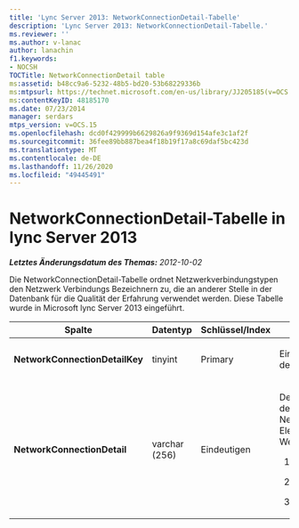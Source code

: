 ```yaml
---
title: 'Lync Server 2013: NetworkConnectionDetail-Tabelle'
description: 'Lync Server 2013: NetworkConnectionDetail-Tabelle.'
ms.reviewer: ''
ms.author: v-lanac
author: lanachin
f1.keywords:
- NOCSH
TOCTitle: NetworkConnectionDetail table
ms:assetid: b48cc9a6-5232-48b5-bd20-53b68229336b
ms:mtpsurl: https://technet.microsoft.com/en-us/library/JJ205185(v=OCS.15)
ms:contentKeyID: 48185170
ms.date: 07/23/2014
manager: serdars
mtps_version: v=OCS.15
ms.openlocfilehash: dcd0f429999b6629826a9f9369d154afe3c1af2f
ms.sourcegitcommit: 36fee89bb887bea4f18b19f17a8c69daf5bc423d
ms.translationtype: MT
ms.contentlocale: de-DE
ms.lasthandoff: 11/26/2020
ms.locfileid: "49445491"
---
```

# <a name="networkconnectiondetail-table-in-lync-server-2013"></a>NetworkConnectionDetail-Tabelle in lync Server 2013

<div data-xmlns="http://www.w3.org/1999/xhtml">

<div class="topic" data-xmlns="http://www.w3.org/1999/xhtml" data-msxsl="urn:schemas-microsoft-com:xslt" data-cs="https://msdn.microsoft.com/">

<div data-asp="https://msdn2.microsoft.com/asp">



</div>

<div id="mainSection">

<div id="mainBody">

<span> </span>

_**Letztes Änderungsdatum des Themas:** 2012-10-02_

Die NetworkConnectionDetail-Tabelle ordnet Netzwerkverbindungstypen den Netzwerk Verbindungs Bezeichnern zu, die an anderer Stelle in der Datenbank für die Qualität der Erfahrung verwendet werden. Diese Tabelle wurde in Microsoft lync Server 2013 eingeführt.


<table>
<colgroup>
<col style="width: 25%" />
<col style="width: 25%" />
<col style="width: 25%" />
<col style="width: 25%" />
</colgroup>
<thead>
<tr class="header">
<th><strong>Spalte</strong></th>
<th><strong>Datentyp</strong></th>
<th><strong>Schlüssel/Index</strong></th>
<th><strong>Details</strong></th>
</tr>
</thead>
<tbody>
<tr class="odd">
<td><p><strong>NetworkConnectionDetailKey</strong></p></td>
<td><p>tinyint</p></td>
<td><p>Primary</p></td>
<td><p>Eindeutiger Bezeichner für den Netzwerkverbindungstyp.</p></td>
</tr>
<tr class="even">
<td><p><strong>NetworkConnectionDetail</strong></p></td>
<td><p>varchar (256)</p></td>
<td><p>Eindeutigen</p></td>
<td><p>Der Netzwerkverbindungstyp, der dem NetworkConnectionDetailKey-Element entspricht. Gültige Werte sind:</p>
<ol>
<li><p>0-verkabelt</p></li>
<li><p>1 – WiFi</p></li>
<li><p>2--Ethernet</p></li>
</ol></td>
</tr>
</tbody>
</table>


</div>

<span> </span>

</div>

</div>

</div>

